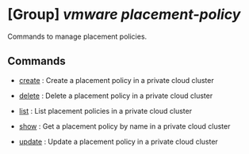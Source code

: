 # [Group] _vmware placement-policy_

Commands to manage placement policies.

## Commands

- [create](/Commands/vmware/placement-policy/_create.md)
: Create a placement policy in a private cloud cluster

- [delete](/Commands/vmware/placement-policy/_delete.md)
: Delete a placement policy in a private cloud cluster

- [list](/Commands/vmware/placement-policy/_list.md)
: List placement policies in a private cloud cluster

- [show](/Commands/vmware/placement-policy/_show.md)
: Get a placement policy by name in a private cloud cluster

- [update](/Commands/vmware/placement-policy/_update.md)
: Update a placement policy in a private cloud cluster
